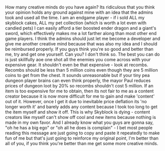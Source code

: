How many creative minds do you have again? Its ridiculous that you think your opinion holds any ground against mine with an idea that the admins took and used all the time. I am an endgame player - if i sold ALL my skyblock cakes, ALL my pet collection (which is worth a lot even with candied pets) I can easily afford a tier boosted ender dragon and a giant's sword, which effectively makes me a lot farther along than most other end game players. I think the admins should just let me become a developer and give me another creative mind because that was also my idea and I should be reimbursed properly. If you guys think you're so good and better than me, try and get one yourself. Can you? I don't think so. The best you can do is just skillfully aoe one shot all the enemies you come across with your expensive gear. It shouldn't even be that expensive - look at recombs. Recombs should be less than 5 million coins even though they are 5 million coins to get from the chest. It sounds unreasonable but if your tiny pea dungeon player brains can even think properly, the mayor Paul reduces prices of dungeon loot by 20% so recombs shouldn't cost 5 million. If an item is too expensive for me to obtain, then its not fair to me as a content creator because it is now more difficult for me to gain and make 'content' out of it. However, once I get it due to inevitable price deflation its 'no longer worth it' and barely adds any content because I took too long to get the item myself and show it off. This is why Skyblock is dying - content creators like myself can't show off cool and new items because nothing is made in my own favor. And I already know what you guys are gonna say, "oh he has a big ego" or "oh all he does is complain" - I bet most people reading this message are just going to copy and paste it repeatedly to make fun of me but that's just going to reinforce my original point, I'm better than all of you, if you think you're better than me get some more creative minds.

